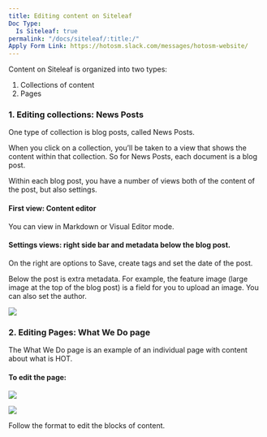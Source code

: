 ```yaml
---
title: Editing content on Siteleaf
Doc Type:
  Is Siteleaf: true
permalink: "/docs/siteleaf/:title:/"
Apply Form Link: https://hotosm.slack.com/messages/hotosm-website/
---
```


Content on Siteleaf is organized into two types:

1. Collections of content
2. Pages

### 1. Editing collections: News Posts
One type of collection is blog posts, called News Posts.

When you click on a collection, you’ll be taken to a view that shows the content within that collection. So for News Posts, each document is a blog post.

Within each blog post, you have a number of views both of the content of the post, but also settings.

#### First view: Content editor

You can view in Markdown or Visual Editor mode.

#### Settings views: right side bar and metadata below the blog post.

On the right are options to Save, create tags and set the date of the post.

Below the post is extra metadata. For example, the feature image (large image at the top of the blog post) is a field for you to upload an image. You can also set the author.

![](https://api.monosnap.com/rpc/file/download?id=QU58kGIyxcYiHNTwKkWLjwu9BrKOr6)

### 2. Editing Pages: What We Do page

The What We Do page is an example of an individual page with content about what is HOT.

#### To edit the page:

![](https://api.monosnap.com/rpc/file/download?id=5MZj5fsDfsVEqXuSgPvYB9TSdvTSWV)

![](https://api.monosnap.com/rpc/file/download?id=ioFEBoxZtK5Y1TdBaclILtyDFn1uXR)

Follow the format to edit the blocks of content.
